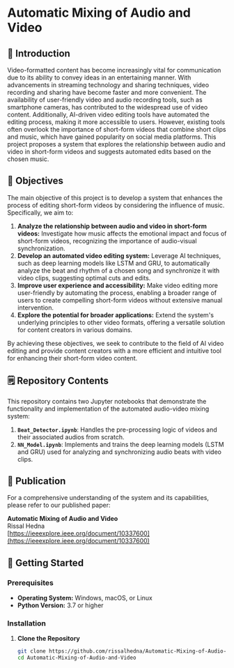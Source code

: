 # Automatic Mixing of Audio and Video

## 📖 Introduction

Video-formatted content has become increasingly vital for communication due to its ability to convey ideas in an entertaining manner. With advancements in streaming technology and sharing techniques, video recording and sharing have become faster and more convenient. The availability of user-friendly video and audio recording tools, such as smartphone cameras, has contributed to the widespread use of video content. Additionally, AI-driven video editing tools have automated the editing process, making it more accessible to users. However, existing tools often overlook the importance of short-form videos that combine short clips and music, which have gained popularity on social media platforms. This project proposes a system that explores the relationship between audio and video in short-form videos and suggests automated edits based on the chosen music.

## 🎯 Objectives

The main objective of this project is to develop a system that enhances the process of editing short-form videos by considering the influence of music. Specifically, we aim to:

1. **Analyze the relationship between audio and video in short-form videos:** Investigate how music affects the emotional impact and focus of short-form videos, recognizing the importance of audio-visual synchronization.
2. **Develop an automated video editing system:** Leverage AI techniques, such as deep learning models like LSTM and GRU, to automatically analyze the beat and rhythm of a chosen song and synchronize it with video clips, suggesting optimal cuts and edits.
3. **Improve user experience and accessibility:** Make video editing more user-friendly by automating the process, enabling a broader range of users to create compelling short-form videos without extensive manual intervention.
4. **Explore the potential for broader applications:** Extend the system's underlying principles to other video formats, offering a versatile solution for content creators in various domains.

By achieving these objectives, we seek to contribute to the field of AI video editing and provide content creators with a more efficient and intuitive tool for enhancing their short-form video content.

## 🗒️ Repository Contents

This repository contains two Jupyter notebooks that demonstrate the functionality and implementation of the automated audio-video mixing system:

1. **`Beat_Detector.ipynb`**: Handles the pre-processing logic of videos and their associated audios from scratch.
2. **`NN_Model.ipynb`**: Implements and trains the deep learning models (LSTM and GRU) used for analyzing and synchronizing audio beats with video clips.

## 📄 Publication

For a comprehensive understanding of the system and its capabilities, please refer to our published paper:

**Automatic Mixing of Audio and Video**  
Rissal Hedna  
[https://ieeexplore.ieee.org/document/10337600](https://ieeexplore.ieee.org/document/10337600)

## 🚀 Getting Started

### Prerequisites

- **Operating System:** Windows, macOS, or Linux
- **Python Version:** 3.7 or higher

### Installation

1. **Clone the Repository**

   ```bash
   git clone https://github.com/rissalhedna/Automatic-Mixing-of-Audio-and-Video
   cd Automatic-Mixing-of-Audio-and-Video
